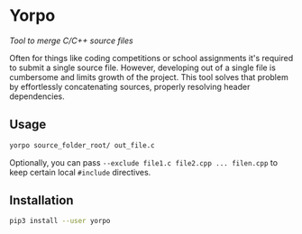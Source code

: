 # Yorpo

*Tool to merge C/C++ source files*

Often for things like coding competitions or school assignments
it's required to submit a single source file. However, developing
out of a single file is cumbersome and limits growth of the project.
This tool solves that problem by effortlessly concatenating sources,
properly resolving header dependencies.

## Usage

```bash
yorpo source_folder_root/ out_file.c
```

Optionally, you can pass `--exclude file1.c file2.cpp ... filen.cpp`
to keep certain local `#include` directives.

## Installation

```bash
pip3 install --user yorpo
```
